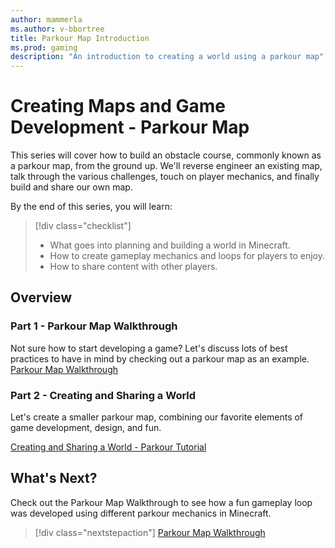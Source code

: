 ```yaml
---
author: mammerla
ms.author: v-bbortree
title: Parkour Map Introduction
ms.prod: gaming
description: "An introduction to creating a world using a parkour map"
---
```


# Creating Maps and Game Development - Parkour Map

This series will cover how to build an obstacle course, commonly known as a parkour map, from the ground up. We'll reverse engineer an existing map, talk through the various challenges, touch on player mechanics, and finally build and share our own map.

By the end of this series, you will learn:


> [!div class="checklist"]
>
> - What goes into planning and building a world in Minecraft.
> - How to create gameplay mechanics and loops for players to enjoy.
> - How to share content with other players.

## Overview 

### Part 1 - Parkour Map Walkthrough

Not sure how to start developing a game? Let's discuss lots of best practices to have in mind by checking out a parkour map as an example. [Parkour Map Walkthrough](ParkourMapWalkthrough.md)

### Part 2 - Creating and Sharing a World

Let's create a smaller parkour map, combining our favorite elements of game development, design, and fun.

[Creating and Sharing a World - Parkour Tutorial](ParkourMapGuide.md)

## What's Next?

Check out the Parkour Map Walkthrough to see how a fun gameplay loop was developed using different parkour mechanics in Minecraft.

> [!div class="nextstepaction"]
> [Parkour Map Walkthrough](ParkourMapWalkthrough.md)


